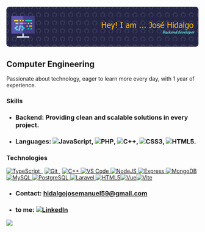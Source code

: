 ![Banner](github-header-Joshigo.png)

## Computer Engineering

Passionate about technology, eager to learn more every day, with 1 year of experience.



### Skills

- ### Backend: Providing clean and scalable solutions in every project.

- ### Languages: ![JavaScript](https://img.shields.io/badge/javascript-%23323330.svg?style=for-the-badge&logo=javascript&logoColor=%23F7DF1E), ![PHP](https://img.shields.io/badge/php-%23777BB4.svg?style=for-the-badge&logo=php&logoColor=white), ![C++](https://img.shields.io/badge/c++-%2300599C.svg?style=for-the-badge&logo=c%2B%2B&logoColor=white), ![CSS3](https://img.shields.io/badge/css3-%231572B6.svg?style=for-the-badge&logo=css3&logoColor=white), ![HTML5](https://img.shields.io/badge/html5-%23E34F26.svg?style=for-the-badge&logo=html5&logoColor=white).

### Technologies 
<p align="left">
<a href="https://www.typescriptlang.org/" target="_blank" rel="noreferrer">
  <img src="https://raw.githubusercontent.com/danielcranney/readme-generator/main/public/icons/skills/typescript-colored.svg" width="36" height="36" alt="TypeScript" />
</a>,
<a href="https://git-scm.com/" target="_blank" rel="noreferrer">
  <img src="https://raw.githubusercontent.com/danielcranney/readme-generator/main/public/icons/skills/git-colored.svg" width="36" height="36" alt="Git" />
</a>,
<a href="https://docs.microsoft.com/en-us/cpp/?view=msvc-170" target="_blank" rel="noreferrer">
  <img src="https://raw.githubusercontent.com/danielcranney/readme-generator/main/public/icons/skills/cplusplus-colored.svg" width="36" height="36" alt="C++" />
</a>
  <a href="https://code.visualstudio.com/" target="_blank" rel="noreferrer">
    <img src="https://raw.githubusercontent.com/danielcranney/readme-generator/main/public/icons/skills/visualstudiocode.svg" width="36" height="36" alt="VS Code" />
  </a>
<a href="https://nodejs.org/en/" target="_blank" rel="noreferrer">
  <img src="https://raw.githubusercontent.com/danielcranney/readme-generator/main/public/icons/skills/nodejs-colored.svg" width="36" height="36" alt="NodeJS" />
</a>
<a href="https://expressjs.com/" target="_blank" rel="noreferrer">
  <img src="https://raw.githubusercontent.com/danielcranney/readme-generator/main/public/icons/skills/express-colored.svg" width="36" height="36" alt="Express" />
</a>
  <a href="https://www.mongodb.com/" target="_blank" rel="noreferrer">
    <img src="https://raw.githubusercontent.com/danielcranney/readme-generator/main/public/icons/skills/mongodb-colored.svg" width="36" height="36" alt="MongoDB" />
  </a>
<a href="https://www.mysql.com/" target="_blank" rel="noreferrer">
  <img src="https://raw.githubusercontent.com/danielcranney/readme-generator/main/public/icons/skills/mysql-colored.svg" width="36" height="36" alt="MySQL" />
</a>
<a href="https://www.postgresql.org/" target="_blank" rel="noreferrer">
  <img src="https://raw.githubusercontent.com/danielcranney/readme-generator/main/public/icons/skills/postgresql-colored.svg" width="36" height="36" alt="PostgreSQL" />
</a>
  <a href="https://laravel.com/" target="_blank" rel="noreferrer">
    <img src="https://raw.githubusercontent.com/danielcranney/readme-generator/main/public/icons/skills/laravel-colored.svg" width="36" height="36" alt="Laravel" />
  </a>
  <a href="https://developer.mozilla.org/en-US/docs/Glossary/HTML5" target="_blank" rel="noreferrer"><img src="https://raw.githubusercontent.com/danielcranney/readme-generator/main/public/icons/skills/html5-colored.svg" width="36" height="36" alt="HTML5" /></a><a href="https://vuejs.org/" target="_blank" rel="noreferrer"><img src="https://raw.githubusercontent.com/danielcranney/readme-generator/main/public/icons/skills/vuejs-colored.svg" width="36" height="36" alt="Vue" /></a><a href="https://vitejs.dev/" target="_blank" rel="noreferrer"><img src="https://raw.githubusercontent.com/danielcranney/readme-generator/main/public/icons/skills/vite-colored.svg" width="36" height="36" alt="Vite" /></a>
</p>
                    

- ### **Contact:** [hidalgojosemanuel59@gmail.com](mailto:hidalgojosemanuel59@gmail.com.com)
- ### **to me:** [![LinkedIn](https://img.shields.io/badge/LinkedIn-blue?style=flat&logo=linkedin&link=https://www.linkedin.com/in/jos%C3%A9-manuel-hidalgo-7b21b6305)](https://www.linkedin.com/in/jos%C3%A9-manuel-hidalgo-7b21b6305)



<img src="https://media2.giphy.com/media/v1.Y2lkPTc5MGI3NjExZWJlajR6bnB1dzQ5dTRmNnIzMW5jM3ZuenVpeHhnZDI2aWpvYnNlMyZlcD12MV9pbnRlcm5hbF9naWZfYnlfaWQmY3Q9Zw/JqmupuTVZYaQX5s094/giphy.webp" width="200"/>

